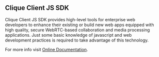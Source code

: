 ## Clique Client JS SDK

Clique Client JS SDK provides high-level tools for enterprise web developers to enhance their existing or build new web apps equipped with high quality, secure WebRTC-based collaboration and media processing applications. Just some basic knowledge of javascript and web development practices is required to take advantage of this technology.

For more info visit [Online Documentation](https://dev.cliqueapi.com/clique-api-client-js/CliqueSDK.html).